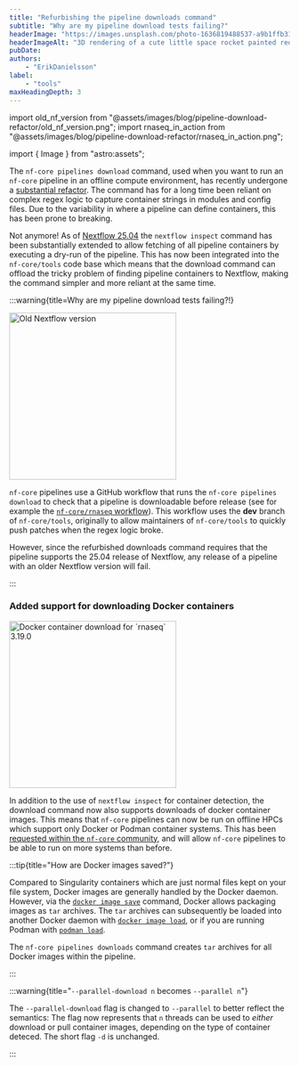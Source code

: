 ```yaml
---
title: "Refurbishing the pipeline downloads command"
subtitle: "Why are my pipeline download tests failing?"
headerImage: "https://images.unsplash.com/photo-1636819488537-a9b1ffb315ce"
headerImageAlt: "3D rendering of a cute little space rocket painted red and white with a fluffy smoke cloud coming out of it."
pubDate: 
authors:
    - "ErikDanielsson"
label:
    - "tools"
maxHeadingDepth: 3
---
```


import old_nf_version from "@assets/images/blog/pipeline-download-refactor/old_nf_version.png";
import rnaseq_in_action from "@assets/images/blog/pipeline-download-refactor/rnaseq_in_action.png";

import { Image } from "astro:assets";

The `nf-core pipelines download` command, used when you want to run an `nf-core` pipeline in an offline compute environment, has recently undergone a [substantial refactor](https://github.com/nf-core/tools/pull/3634).
The command has for a long time been reliant on complex regex logic to capture container strings in modules and config files.
Due to the variability in where a pipeline can define containers, this has been prone to breaking.

Not anymore!
As of [Nextflow 25.04](https://www.nextflow.io/docs/latest/migrations/25-04.html) the `nextflow inspect` command has been substantially extended to allow fetching of all pipeline containers by executing a dry-run of the pipeline.
This has now been integrated into the `nf-core/tools` code base which means that the download command can offload the tricky problem of finding pipeline containers to Nextflow, making the command simpler and more reliant at the same time.

:::warning{title=Why are my pipeline download tests failing?!}

<Image src={old_nf_version} alt="Old Nextflow version" height="300" />

`nf-core` pipelines use a GitHub workflow that runs the `nf-core pipelines download` to check that a pipeline is downloadable before release (see for example the [`nf-core/rnaseq` workflow](https://github.com/nf-core/rnaseq/actions/workflows/download_pipeline.yml)).
This workflow uses the **dev** branch of `nf-core/tools`, originally to allow maintainers of `nf-core/tools` to quickly push patches when the regex logic broke.

However, since the refurbished downloads command requires that the pipeline supports the 25.04 release of Nextflow, any release of a pipeline with an older Nextflow version will fail.

:::

### Added support for downloading Docker containers

<Image src={rnaseq_in_action} alt="Docker container download for `rnaseq` 3.19.0" height="300" />

In addition to the use of `nextflow inspect` for container detection, the download command now also supports downloads of docker container images. 
This means that `nf-core` pipelines can now be run on offline HPCs which support only Docker or Podman container systems.
This has been [requested within the `nf-core` community](https://github.com/nf-core/tools/issues/2309), and will allow `nf-core` pipelines to be able to run on more systems than before.

:::tip{title="How are Docker images saved?"}

Compared to Singularity containers which are just normal files kept on your file system, Docker images are generally handled by the Docker daemon. 
However, via the [`docker image save`](https://docs.docker.com/reference/cli/docker/image/save/) command, Docker allows packaging images as `tar` archives.
The `tar` archives can subsequently be loaded into another Docker daemon with [`docker image load`](https://docs.docker.com/reference/cli/docker/image/load/), or if you are running Podman with [`podman load`](https://docs.podman.io/en/v5.0.2/markdown/podman-load.1.html).

The `nf-core pipelines downloads` command creates `tar` archives for all Docker images within the pipeline.

:::

:::warning{title="`--parallel-download n` becomes `--parallel n`"}

The `--parallel-download` flag is changed to `--parallel` to better reflect the semantics: 
The flag now represents that `n` threads can be used to _either_ download or pull container images, depending on the type of container deteced.
The short flag `-d` is unchanged.


:::


